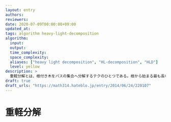 ```yaml
---
layout: entry
authors:
reviewers:
date: 2020-07-09T00:00:00+09:00
updated_at:
tags: algorithm heavy-light-decomposition
algorithm:
  input:
  output:
  time_complexity:
  space_complexity:
  aliases: ["heavy light decomposition", "HL-decomposition", "HLD"]
  level: yellow
description: >
  重軽分解とは、根付き木をパスの集合へ分解するテクのひとつである。根から始まる最も長いパスをひとつ選んで削除することを再帰的に行う。元々の根付き木上の親子関係によって分解されたパスの集合に木構造を入れたとき、元々の木の高さを $h$ とすると分解されてできた木の高さが $O(\log h)$ になることを特徴とする。
draft: true
draft_urls: "https://math314.hateblo.jp/entry/2014/06/24/220107"
---
```


# 重軽分解
